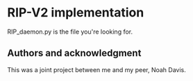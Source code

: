 # RIP-V2 implementation

RIP_daemon.py is the file you're looking for.

## Authors and acknowledgment
This was a joint project between me and my peer, Noah Davis.
